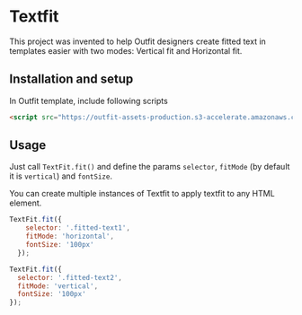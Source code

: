 # Textfit

This project was invented to help Outfit designers create fitted text in templates easier with two modes: Vertical fit and Horizontal fit.

## Installation and setup

In Outfit template, include following scripts

```html
<script src="https://outfit-assets-production.s3-accelerate.amazonaws.com/scripts/textfit.min.js" type="text/javascript"></script>
```

## Usage

Just call `TextFit.fit()` and define the params `selector`, `fitMode` (by default it is `vertical`) and `fontSize`.

You can create multiple instances of Textfit to apply textfit to any HTML element.

```javascript
TextFit.fit({
    selector: '.fitted-text1',
    fitMode: 'horizontal',
    fontSize: '100px'
  });

TextFit.fit({
  selector: '.fitted-text2',
  fitMode: 'vertical',
  fontSize: '100px'
});
```
